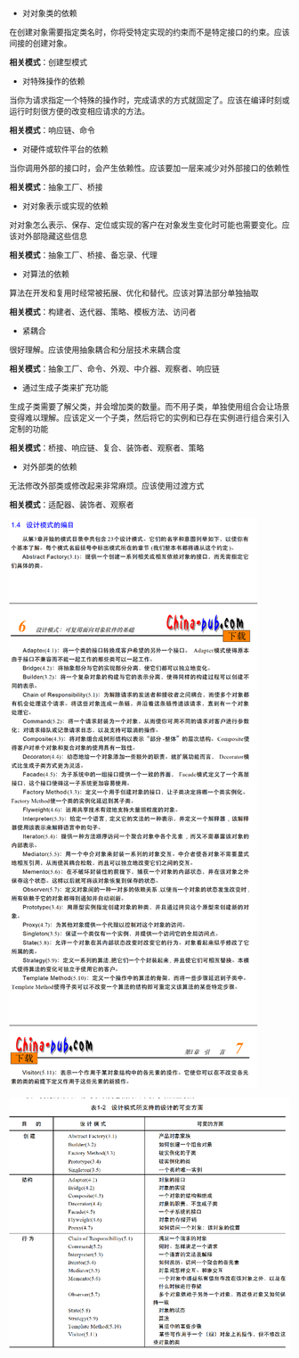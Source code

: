- 对对象类的依赖

在创建对象需要指定类名时，你将受特定实现的约束而不是特定接口的约束。应该间接的创建对象。

**相关模式**：创建型模式

- 对特殊操作的依赖

当你为请求指定一个特殊的操作时，完成请求的方式就固定了。应该在编译时刻或运行时刻很方便的改变相应请求的方法。

**相关模式**：响应链、命令

- 对硬件或软件平台的依赖

当你调用外部的接口时，会产生依赖性。应该要加一层来减少对外部接口的依赖性

**相关模式**：抽象工厂、桥接

- 对对象表示或实现的依赖

对对象怎么表示、保存、定位或实现的客户在对象发生变化时可能也需要变化。应该对外部隐藏这些信息

**相关模式**：抽象工厂、桥接、备忘录、代理

- 对算法的依赖

算法在开发和复用时经常被拓展、优化和替代。应该对算法部分单独抽取

**相关模式**：构建者、迭代器、策略、模板方法、访问者

- 紧耦合

很好理解。应该使用抽象耦合和分层技术来耦合度

**相关模式**：抽象工厂、命令、外观、中介器、观察者、响应链

- 通过生成子类来扩充功能

生成子类需要了解父类，并会增加类的数量。而不用子类，单独使用组合会让场景变得难以理解。应该定义一个子类，然后将它的实例和已存在实例进行组合来引入定制的功能

**相关模式**：桥接、响应链、复合、装饰者、观察者、策略

- 对外部类的依赖

无法修改外部类或修改起来非常麻烦。应该使用过渡方式

**相关模式**：适配器、装饰者、观察者

![image-20200315142702355](image-20200315142702355.png)

![image-20200315143111912](image-20200315143111912.png)